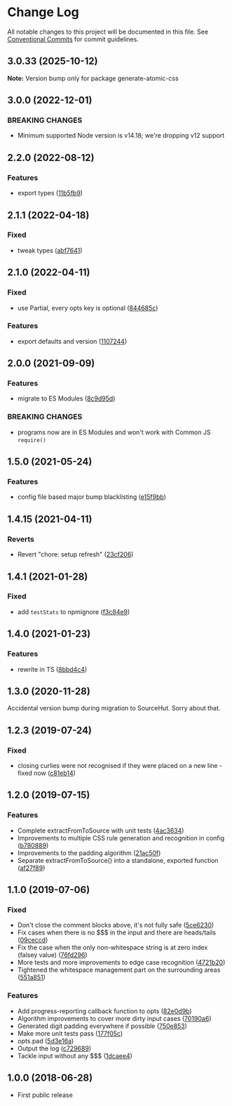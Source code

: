 # Change Log

All notable changes to this project will be documented in this file.
See [Conventional Commits](https://conventionalcommits.org) for commit guidelines.

## 3.0.33 (2025-10-12)

**Note:** Version bump only for package generate-atomic-css

## 3.0.0 (2022-12-01)

### BREAKING CHANGES

- Minimum supported Node version is v14.18; we're dropping v12 support

## 2.2.0 (2022-08-12)

### Features

- export types ([11b5fb9](https://github.com/codsen/codsen/commit/11b5fb936ce20e0a77c3a09806773e1cd7695c50))

## 2.1.1 (2022-04-18)

### Fixed

- tweak types ([abf7641](https://github.com/codsen/codsen/commit/abf76412cc8669f04481bdc17c26350b030a8389))

## 2.1.0 (2022-04-11)

### Fixed

- use Partial, every opts key is optional ([844685c](https://github.com/codsen/codsen/commit/844685ca133e107bb10c46c75c6cba70a7a5a8f3))

### Features

- export defaults and version ([1107244](https://github.com/codsen/codsen/commit/1107244b45eff96ac1fc4ab992031ede0d10ba8c))

## 2.0.0 (2021-09-09)

### Features

- migrate to ES Modules ([8c9d95d](https://github.com/codsen/codsen/commit/8c9d95d5dea0b769c2f070397141918a4893d575))

### BREAKING CHANGES

- programs now are in ES Modules and won't work with Common JS `require()`

## 1.5.0 (2021-05-24)

### Features

- config file based major bump blacklisting ([e15f9bb](https://github.com/codsen/codsen/commit/e15f9bba1c4fd5f847ac28b3f38fa6ee633f5dca))

## 1.4.15 (2021-04-11)

### Reverts

- Revert "chore: setup refresh" ([23cf206](https://github.com/codsen/codsen/commit/23cf206970a087ff0fa04e61f94d919f59ab3881))

## 1.4.1 (2021-01-28)

### Fixed

- add `testStats` to npmignore ([f3c84e9](https://github.com/codsen/codsen/commit/f3c84e95afc5514214312f913692d85b2e12eb29))

## 1.4.0 (2021-01-23)

### Features

- rewrite in TS ([8bbd4c4](https://github.com/codsen/codsen/commit/8bbd4c4baef778fd6399f9165df07d93e3913fd7))

## 1.3.0 (2020-11-28)

Accidental version bump during migration to SourceHut. Sorry about that.

## 1.2.3 (2019-07-24)

### Fixed

- closing curlies were not recognised if they were placed on a new line - fixed now ([c81eb14](https://gitlab.com/codsen/codsen/commit/c81eb14))

## 1.2.0 (2019-07-15)

### Features

- Complete extractFromToSource with unit tests ([4ac3634](https://gitlab.com/codsen/codsen/commit/4ac3634))
- Improvements to multiple CSS rule generation and recognition in config ([b780889](https://gitlab.com/codsen/codsen/commit/b780889))
- Improvements to the padding algorithm ([21ac50f](https://gitlab.com/codsen/codsen/commit/21ac50f))
- Separate extractFromToSource() into a standalone, exported function ([af27f89](https://gitlab.com/codsen/codsen/commit/af27f89))

## 1.1.0 (2019-07-06)

### Fixed

- Don't close the comment blocks above, it's not fully safe ([5ce6230](https://gitlab.com/codsen/codsen/commit/5ce6230))
- Fix cases when there is no \$\$\$ in the input and there are heads/tails ([09ceccd](https://gitlab.com/codsen/codsen/commit/09ceccd))
- Fix the case when the only non-whitespace string is at zero index (falsey value) ([76fd296](https://gitlab.com/codsen/codsen/commit/76fd296))
- More tests and more improvements to edge case recognition ([4721b20](https://gitlab.com/codsen/codsen/commit/4721b20))
- Tightened the whitespace management part on the surrounding areas ([551a851](https://gitlab.com/codsen/codsen/commit/551a851))

### Features

- Add progress-reporting callback function to opts ([82e0d9b](https://gitlab.com/codsen/codsen/commit/82e0d9b))
- Algorithm improvements to cover more dirty input cases ([70190a6](https://gitlab.com/codsen/codsen/commit/70190a6))
- Generated digit padding everywhere if possible ([750e853](https://gitlab.com/codsen/codsen/commit/750e853))
- Make more unit tests pass ([177f05c](https://gitlab.com/codsen/codsen/commit/177f05c))
- opts.pad ([5d3e16a](https://gitlab.com/codsen/codsen/commit/5d3e16a))
- Output the log ([c729689](https://gitlab.com/codsen/codsen/commit/c729689))
- Tackle input without any \$\$\$ ([1dcaee4](https://gitlab.com/codsen/codsen/commit/1dcaee4))

## 1.0.0 (2018-06-28)

- First public release
